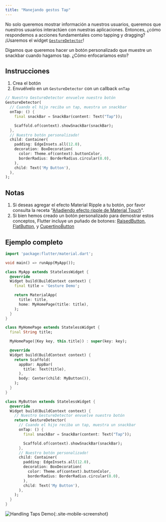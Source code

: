 ```yaml
---
title: "Manejando gestos Tap"
---
```


No solo queremos mostrar información a nuestros usuarios, queremos que nuestros usuarios 
interactúen con nuestras aplicaciones. Entonces, ¿cómo respondemos a acciones fundamentales 
como tapping y dragging? ¡Usaremos el widget 
[`GestureDetector`](https://docs.flutter.io/flutter/widgets/GestureDetector-class.html)!

Digamos que queremos hacer un botón personalizado que muestre un snackbar cuando hagamos tap. 
¿Cómo enfocaríamos esto?

## Instrucciones

  1. Crea el botón
  2. Envuélvelo en un `GestureDetector` con un callback `onTap` 

<!-- skip -->
```dart
// Nuestro GestureDetector envuelve nuestro botón
GestureDetector(
  // Cuando el hijo reciba un tap, muestra un snackbar 
  onTap: () {
    final snackBar = SnackBar(content: Text("Tap"));

    Scaffold.of(context).showSnackBar(snackBar);
  },
  // Nuestro botón personalizado!
  child: Container(
    padding: EdgeInsets.all(12.0),
    decoration: BoxDecoration(
      color: Theme.of(context).buttonColor,
      borderRadius: BorderRadius.circular(8.0),
    ),
    child: Text('My Button'),
  ),
);
```

## Notas

  1. Si deseas agregar el efecto Material Ripple a tu botón, por favor consulta la receta
  "[Añadiendo efecto ripple de Material Touch](/docs/cookbook/gestures/ripples/)".
  2. Si bien hemos creado un botón personalizado para demostrar estos conceptos, Flutter 
   incluye un puñado de botones: [RaisedButton](https://docs.flutter.io/flutter/material/RaisedButton-class.html), 
  [FlatButton](https://docs.flutter.io/flutter/material/FlatButton-class.html), 
  y [CupertinoButton](https://docs.flutter.io/flutter/cupertino/CupertinoButton-class.html)
    

## Ejemplo completo

```dart
import 'package:flutter/material.dart';

void main() => runApp(MyApp());

class MyApp extends StatelessWidget {
  @override
  Widget build(BuildContext context) {
    final title = 'Gesture Demo';

    return MaterialApp(
      title: title,
      home: MyHomePage(title: title),
    );
  }
}

class MyHomePage extends StatelessWidget {
  final String title;

  MyHomePage({Key key, this.title}) : super(key: key);

  @override
  Widget build(BuildContext context) {
    return Scaffold(
      appBar: AppBar(
        title: Text(title),
      ),
      body: Center(child: MyButton()),
    );
  }
}

class MyButton extends StatelessWidget {
  @override
  Widget build(BuildContext context) {
    // Nuestro GestureDetector envuelve nuestro botón
    return GestureDetector(
      // Cuando el hijo reciba un tap, muestra un snackbar
      onTap: () {
        final snackBar = SnackBar(content: Text("Tap"));

        Scaffold.of(context).showSnackBar(snackBar);
      },
      // Nuestro botón personalizado!
      child: Container(
        padding: EdgeInsets.all(12.0),
        decoration: BoxDecoration(
          color: Theme.of(context).buttonColor,
          borderRadius: BorderRadius.circular(8.0),
        ),
        child: Text('My Button'),
      ),
    );
  }
}
```

![Handling Taps Demo](/images/cookbook/handling-taps.gif){:.site-mobile-screenshot}
